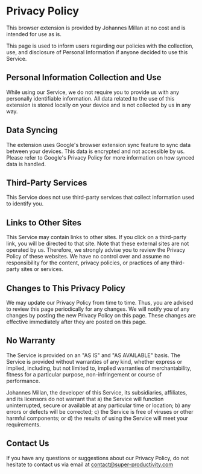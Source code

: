 # Privacy Policy

This browser extension is provided by Johannes Millan at no cost and is intended for use as is.

This page is used to inform users regarding our policies with the collection, use, and disclosure of Personal Information if anyone decided to use this Service.

## Personal Information Collection and Use

While using our Service, we do not require you to provide us with any personally identifiable information. All data related to the use of this extension is stored locally on your device and is not collected by us in any way.

## Data Syncing

The extension uses Google's browser extension sync feature to sync data between your devices. This data is encrypted and not accessible by us. Please refer to Google's Privacy Policy for more information on how synced data is handled.

## Third-Party Services

This Service does not use third-party services that collect information used to identify you.

## Links to Other Sites

This Service may contain links to other sites. If you click on a third-party link, you will be directed to that site. Note that these external sites are not operated by us. Therefore, we strongly advise you to review the Privacy Policy of these websites. We have no control over and assume no responsibility for the content, privacy policies, or practices of any third-party sites or services.

## Changes to This Privacy Policy

We may update our Privacy Policy from time to time. Thus, you are advised to review this page periodically for any changes. We will notify you of any changes by posting the new Privacy Policy on this page. These changes are effective immediately after they are posted on this page.

## No Warranty

The Service is provided on an "AS IS" and "AS AVAILABLE" basis. The Service is provided without warranties of any kind, whether express or implied, including, but not limited to, implied warranties of merchantability, fitness for a particular purpose, non-infringement or course of performance.

Johannes Millan, the developer of this Service, its subsidiaries, affiliates, and its licensors do not warrant that a) the Service will function uninterrupted, secure or available at any particular time or location; b) any errors or defects will be corrected; c) the Service is free of viruses or other harmful components; or d) the results of using the Service will meet your requirements.

## Contact Us

If you have any questions or suggestions about our Privacy Policy, do not hesitate to contact us via email at contact@super-productivity.com

